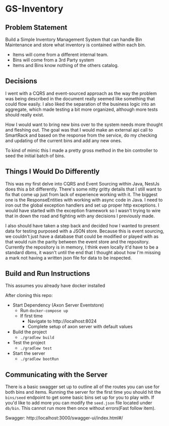 # GS-Inventory

## Problem Statement
Build a Simple Inventory Management System that can handle Bin Maintenance 
and store what inventory is contained within each bin.

* Items will come from a different internal team.
* Bins will come from a 3rd Party system
* Items and Bins know nothing of the others catalog.

## Decisions
I went with a CQRS and event-sourced approach as the way the problem was
being described in the document really seemed like something that could flow
easily.  I also liked the separation of the business logic into an aggregate,
which made testing a bit more organized, although more tests should really exist.

How I would want to bring new bins over to the system needs more thought and fleshing
out.  The goal was that I would make an external api call to SmartRack and based on the
response from the service, do my checking and updating of the current bins and add any new ones.

To kind of mimic this I made a pretty gross method in the bin controller to seed the initial batch of
bins.

## Things I Would Do Differently
This was my first delve into CQRS and Event Sourcing within Java, NestJs does this a bit differently.  There's some nitty
gritty details that I still want to fix that come up just from lack of experience working
with it. The biggest one is the ResponseEntities with working with async code in Java.
I need to iron out the global exception handlers and set up proper http exceptions.  I would have started
with the exception framework so I wasn't trying to wire that in down the road and fighting with any
decisions I previously made.

I also should have taken a step back and decided how I wanted to present data for testing purposed with a JSON store.
Because this is event sourcing, we couldn't just have a database that could be modified or played with as that would ruin
the parity between the event store and the repository. Currently the repository is in memory, I think even locally it'd
have to be a standard dbms, it wasn't until the end that I thought about how I'm missing a mark not having a written json
file for data to be inspected.

## Build and Run Instructions
This assumes you already have docker installed

After cloning this repo:
* Start Dependency (Axon Server Eventstore)
  * Run `docker-compose up`
  * If first time
    * Navigate to http://localhost:8024
    * Complete setup of axon server with default values
* Build the project
  * `./gradlew build`
* Test the project
  * `./gradlew test`
* Start the server
  * `./gradlew bootRun`

## Communicating with the Server
There is a basic swagger set up to outline all of the routes you can use for both bins and items.
Running the server for the first time you should hit the `bins/seed` endpoint to get some basic bins
set up for you to play with. If you'd like to add more you can modify the `seed.json` file located under `db/bin`.
This cannot run more then once without errors(Fast follow item).

Swagger: http://localhost:3000/swagger-ui/index.html#/

